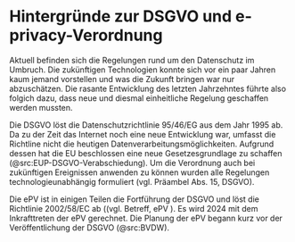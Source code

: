 # Hintergründe zur DSGVO und e-privacy-Verordnung

Aktuell befinden sich die Regelungen rund um den Datenschutz im Umbruch. Die zukünftigen Technologien konnte sich vor ein paar Jahren kaum jemand vorstellen und was die Zukunft bringen war nur abzuschätzen. Die rasante Entwicklung des letzten Jahrzehntes führte also folgich dazu, dass neue und diesmal einheitliche Regelung geschaffen werden mussten.

Die DSGVO löst die Datenschutzrichtlinie 95/46/EG aus dem Jahr 1995 ab. Da zu der Zeit das Internet noch eine neue Entwicklung war, umfasst die Richtline nicht die heutigen Datenverarbeitungsmöglichkeiten. Aufgrund dessen hat die EU beschlossen eine neue Gesetzesgrundlage zu schaffen (@src:EUP-DSGVO-Verabschiedung). Um die Verordnung auch bei zukünftigen Ereignissen anwenden zu können wurden alle Regelungen technologieunabhängig formuliert (vgl. Präambel Abs. 15, DSGVO).

Die ePV ist in einigen Teilen die Fortführung der DSGVO und löst die Richtlinie 2002/58/EC ab ((vgl. Betreff, ePV ). Es wird 2024 mit dem Inkrafttreten der ePV gerechnet. Die Planung der ePV begann kurz vor der Veröffentlichung der DSGVO (@src:BVDW).